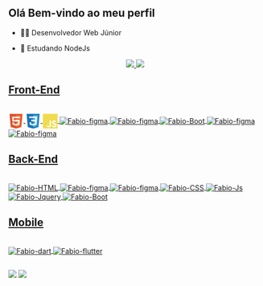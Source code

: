  ## Olá Bem-vindo ao meu perfil

  - 👨‍💻 Desenvolvedor Web Júnior 

  - 🎈 Estudando NodeJs
<div align="center">
  <a href="https://github.com/fabio-sudo-apt">
  <img height="170em" src="https://github-readme-stats.vercel.app/api?username=fabio-sudo-apt&show_icons=true&theme=dracula&include_all_commits=true&count_private=true"/>
  <img height="170em" src="https://github-readme-stats.vercel.app/api/top-langs/?username=fabio-sudo-apt&layout=compact&lshow_icons=true&theme=dracula"/>
</div>
  
## Front-End
<div style="display: inline_block"><br>
  <img align="center" alt="Fabio-HTML" height="30" width="30" src="https://raw.githubusercontent.com/devicons/devicon/master/icons/html5/html5-original.svg">
 
  <img align="center" alt="Fabio-CSS" height="30" width="30"  src="https://raw.githubusercontent.com/devicons/devicon/master/icons/css3/css3-original.svg">
 
  <img align="center" alt="Fabio-Js" height="30" width="30"  src="https://raw.githubusercontent.com/devicons/devicon/master/icons/javascript/javascript-plain.svg">
  
  <img align="center" alt="Fabio-figma"  height="30" width="30"  src="https://cdn.jsdelivr.net/gh/devicons/devicon/icons/react/react-original.svg" />
  
  <img align="center" alt="Fabio-figma"  height="30" width="30"  src="https://cdn.jsdelivr.net/gh/devicons/devicon/icons/typescript/typescript-original.svg" />
 
  <img align="center" alt="Fabio-Boot"  height="30" width="30"   src="https://cdn.jsdelivr.net/gh/devicons/devicon/icons/bootstrap/bootstrap-plain-wordmark.svg" />
 
  <img align="center" alt="Fabio-figma"  height="30" width="30"  src="https://cdn.jsdelivr.net/gh/devicons/devicon/icons/figma/figma-original.svg" />
 
  <img align="center" alt="Fabio-figma"  height="30" width="30"  src="https://cdn.jsdelivr.net/gh/devicons/devicon/icons/git/git-original.svg" />
  
</div>
  
  ## Back-End
<div style="display: inline_block"><br>
  <img align="center" alt="Fabio-HTML" height="30" width="30"  src="https://cdn.jsdelivr.net/gh/devicons/devicon/icons/nodejs/nodejs-plain.svg">
 
  <img align="center" alt="Fabio-figma"  height="30" width="30"  src="https://cdn.jsdelivr.net/gh/devicons/devicon/icons/npm/npm-original-wordmark.svg" />
 
  <img align="center" alt="Fabio-figma"  height="30" width="30"  src="https://cdn.jsdelivr.net/gh/devicons/devicon/icons/yarn/yarn-original-wordmark.svg"/>
 
  <img align="center" alt="Fabio-CSS" height="30" width="30"  src="https://cdn.jsdelivr.net/gh/devicons/devicon/icons/express/express-original.svg">
 
  <img align="center" alt="Fabio-Js" height="30" width="30"  src="https://cdn.jsdelivr.net/gh/devicons/devicon/icons/firebase/firebase-plain-wordmark.svg">
 
  <img align="center" alt="Fabio-Jquery"  height="30" width="30"  src="https://cdn.jsdelivr.net/gh/devicons/devicon/icons/mongodb/mongodb-plain-wordmark.svg" />
 
  <img align="center" alt="Fabio-Boot" height="30" width="30"  src="https://cdn.jsdelivr.net/gh/devicons/devicon/icons/mysql/mysql-original-wordmark.svg"/>
</div>
 
  ## Mobile
<div style="display: inline_block"><br>
  <img align="center" alt="Fabio-dart" height="30" width="30"   src="https://cdn.jsdelivr.net/gh/devicons/devicon/icons/dart/dart-original.svg" />
 
 <img  align="center" alt="Fabio-flutter" height="30" width="30"  src="https://cdn.jsdelivr.net/gh/devicons/devicon/icons/flutter/flutter-original.svg" />
</div>
  
## 
<div>
 <div> 
  <a href = "mailto:fsfreita1190@gmail.com"><img src="https://img.shields.io/badge/-Gmail-%23333?style=for-the-badge&logo=gmail&logoColor=white" target="_blank"></a>
  <a href="https://www.linkedin.com/in/fábio-souza-b223601a3" target="_blank"><img src="https://img.shields.io/badge/-LinkedIn-%230077B5?style=for-the-badge&logo=linkedin&logoColor=white" target="_blank"></a> 
</div>
 
